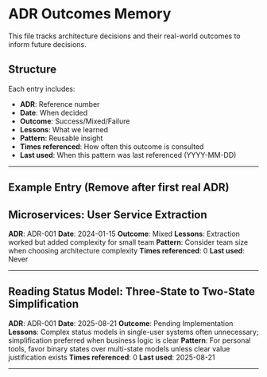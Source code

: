 # ADR Outcomes Memory

This file tracks architecture decisions and their real-world outcomes to inform future decisions.

## Structure

Each entry includes:
- **ADR**: Reference number
- **Date**: When decided
- **Outcome**: Success/Mixed/Failure
- **Lessons**: What we learned
- **Pattern**: Reusable insight
- **Times referenced**: How often this outcome is consulted
- **Last used**: When this pattern was last referenced (YYYY-MM-DD)

---

## Example Entry (Remove after first real ADR)

## Microservices: User Service Extraction
**ADR**: ADR-001
**Date**: 2024-01-15
**Outcome**: Mixed
**Lessons**: Extraction worked but added complexity for small team
**Pattern**: Consider team size when choosing architecture complexity
**Times referenced**: 0
**Last used**: Never

---

## Reading Status Model: Three-State to Two-State Simplification
**ADR**: ADR-001
**Date**: 2025-08-21
**Outcome**: Pending Implementation
**Lessons**: Complex status models in single-user systems often unnecessary; simplification preferred when business logic is clear
**Pattern**: For personal tools, favor binary states over multi-state models unless clear value justification exists
**Times referenced**: 0
**Last used**: 2025-08-21

---

<!-- New ADR outcomes will be added below this line -->